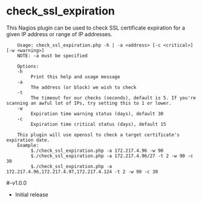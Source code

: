 # check_ssl_expiration
This Nagios plugin can be used to check SSL certificate expiration for a given IP address or range of IP addresses. 

        Usage: check_ssl_expiration.php -h | -a <address> [-c <critical>] [-w <warning>]
        NOTE: -a must be specified

        Options:
        -h
             Print this help and usage message
        -a
             The address (or block) we wish to check
        -t
             The timeout for our checks (seconds), default is 5. If you're scanning an awful lot of IPs, try setting this to 1 or lower.
        -w
             Expiration time warning status (days), default 30
        -c
             Expiration time critical status (days), default 15

        This plugin will use openssl to check a target certificate's expiration date.
        Example:
             $./check_ssl_expiration.php -a 172.217.4.96 -w 90
             $./check_ssl_expiration.php -a 172.217.4.96/27 -t 2 -w 90 -c 30
             $./check_ssl_expiration.php -a 172.217.4.96,172.217.4.97,172.217.4.124 -t 2 -w 90 -c 30
		 
#-v1.0.0
- Initial release
